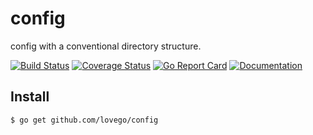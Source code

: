 # config 
config with a conventional directory structure.

[![Build Status](https://github.com/lovego/config/actions/workflows/go.yml/badge.svg)](https://github.com/lovego/config/actions/workflows/go.yml)
[![Coverage Status](https://coveralls.io/repos/github/lovego/config/badge.svg?branch=master)](https://coveralls.io/github/lovego/config)
[![Go Report Card](https://goreportcard.com/badge/github.com/lovego/config)](https://goreportcard.com/report/github.com/lovego/config)
[![Documentation](https://pkg.go.dev/badge/github.com/lovego/config)](https://pkg.go.dev/github.com/lovego/config@v0.0.6)

## Install
`$ go get github.com/lovego/config`

